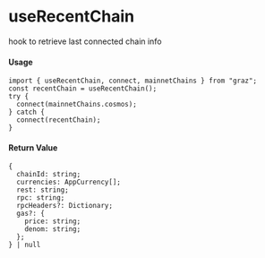 # useRecentChain

hook to retrieve last connected chain info

#### Usage

```tsx
import { useRecentChain, connect, mainnetChains } from "graz";
const recentChain = useRecentChain();
try {
  connect(mainnetChains.cosmos);
} catch {
  connect(recentChain);
}
```

#### Return Value

```tsx
{
  chainId: string;
  currencies: AppCurrency[];
  rest: string;
  rpc: string;
  rpcHeaders?: Dictionary;
  gas?: {
    price: string;
    denom: string;
  };
} | null
```
